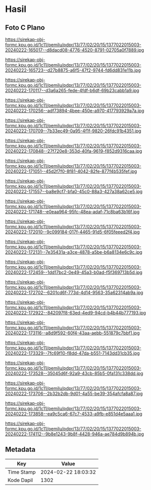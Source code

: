 # Hasil

## Foto C Plano

https://sirekap-obj-formc.kpu.go.id/1c11/pemilu/pdpr/13/77/02/20/15/1377022015003-20240222-165017--d8dacd08-4776-4520-8791-02705a0f7889.jpg

https://sirekap-obj-formc.kpu.go.id/1c11/pemilu/pdpr/13/77/02/20/15/1377022015003-20240222-165723--d27b8875-a6f5-47f2-9744-fd6dd831e11b.jpg

https://sirekap-obj-formc.kpu.go.id/1c11/pemilu/pdpr/13/77/02/20/15/1377022015003-20240222-170117--d3a6a265-fede-4fdf-b6df-69b23cabb1a9.jpg

https://sirekap-obj-formc.kpu.go.id/1c11/pemilu/pdpr/13/77/02/20/15/1377022015003-20240222-170256--adf73894-4bee-450e-a970-417793929a7a.jpg

https://sirekap-obj-formc.kpu.go.id/1c11/pemilu/pdpr/13/77/02/20/15/1377022015003-20240222-170709--7b33ec49-0a95-4f1f-9820-26fdc91b4351.jpg

https://sirekap-obj-formc.kpu.go.id/1c11/pemilu/pdpr/13/77/02/20/15/1377022015003-20240222-170848--27f720e8-353d-40fa-9619-f852d9316caa.jpg

https://sirekap-obj-formc.kpu.go.id/1c11/pemilu/pdpr/13/77/02/20/15/1377022015003-20240222-171051--45d2f7f0-8f81-4042-82fe-877f4b535fef.jpg

https://sirekap-obj-formc.kpu.go.id/1c11/pemilu/pdpr/13/77/02/20/15/1377022015003-20240222-171557--ba8e9cf7-bfa0-45c0-88a3-427a38a62ce5.jpg

https://sirekap-obj-formc.kpu.go.id/1c11/pemilu/pdpr/13/77/02/20/15/1377022015003-20240222-171748--e0eaa964-95fc-48ea-adaf-71c8ba63b16f.jpg

https://sirekap-obj-formc.kpu.go.id/1c11/pemilu/pdpr/13/77/02/20/15/1377022015003-20240222-172010--9c099184-017f-4465-91d5-6f05feeed2f4.jpg

https://sirekap-obj-formc.kpu.go.id/1c11/pemilu/pdpr/13/77/02/20/15/1377022015003-20240222-172131--7e35431a-a3ce-4878-a5be-b6a8134e6c9c.jpg

https://sirekap-obj-formc.kpu.go.id/1c11/pemilu/pdpr/13/77/02/20/15/1377022015003-20240222-172459--1dd17bc2-0e49-45a3-b0ad-f5f369713b5d.jpg

https://sirekap-obj-formc.kpu.go.id/1c11/pemilu/pdpr/13/77/02/20/15/1377022015003-20240222-172702--6201cd6f-773d-4d14-9563-35a62314ab9a.jpg

https://sirekap-obj-formc.kpu.go.id/1c11/pemilu/pdpr/13/77/02/20/15/1377022015003-20240222-172922--842097f8-63ed-4ed9-94cd-b4b44b777193.jpg

https://sirekap-obj-formc.kpu.go.id/1c11/pemilu/pdpr/13/77/02/20/15/1377022015003-20240222-173116--a8d9f592-60f4-43aa-aebb-551879c7bbf1.jpg

https://sirekap-obj-formc.kpu.go.id/1c11/pemilu/pdpr/13/77/02/20/15/1377022015003-20240222-173329--7fc69f10-f8dd-47da-b551-7143dd31cb35.jpg

https://sirekap-obj-formc.kpu.go.id/1c11/pemilu/pdpr/13/77/02/20/15/1377022015003-20240222-173528--35045d6f-92a9-43cb-85b5-0fa131c338dd.jpg

https://sirekap-obj-formc.kpu.go.id/1c11/pemilu/pdpr/13/77/02/20/15/1377022015003-20240222-173706--2b32b2db-9d01-4a55-be39-354afcfa8a87.jpg

https://sirekap-obj-formc.kpu.go.id/1c11/pemilu/pdpr/13/77/02/20/15/1377022015003-20240222-173858--ea9c5ca6-67c7-4533-a9fb-e851d4e5aaa1.jpg

https://sirekap-obj-formc.kpu.go.id/1c11/pemilu/pdpr/13/77/02/20/15/1377022015003-20240222-174112--9b8e1243-9b8f-4428-946a-ae784d9b894b.jpg


## Metadata

| Key        | Value               |
| ---------- | ------------------- |
| Time Stamp | 2024-02-22 18:03:32 |
| Kode Dapil | 1302                |



